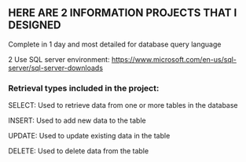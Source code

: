 
## HERE ARE 2 INFORMATION PROJECTS THAT I DESIGNED

Complete in 1 day and most detailed for database query language

2 Use SQL server environment: https://www.microsoft.com/en-us/sql-server/sql-server-downloads


 ### Retrieval types included in the project:
 
   <p>  SELECT: Used to retrieve data from one or more tables in the database  </p>
   <p>  INSERT: Used to add new data to the table </p>
   <p>  UPDATE: Used to update existing data in the table </p>
   <p>  DELETE: Used to delete data from the table </p>

